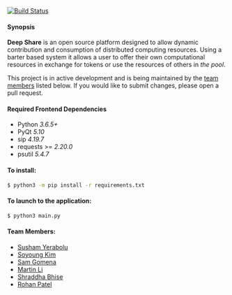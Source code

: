[![Build Status](https://travis-ci.org/shared-systems/api.svg?branch=master)](https://travis-ci.org/shared-systems/api)

#### Synopsis
**Deep Share** is an open source platform designed to allow 
dynamic contribution and consumption of distributed computing resources.
Using a barter based system it allows a user to offer their own computational 
resources in exchange for tokens or use the resources of others in _the pool_.

This project is in active development and is being maintained by the [team members](#team-members) listed below.
If you would like to submit changes, please open a pull request.

#### Required Frontend Dependencies
* Python _3.6.5+_
* PyQt _5.10_
* sip _4.19.7_
* requests >= _2.20.0_
* psutil _5.4.7_

#### To install:

```bash
$ python3 -m pip install -r requirements.txt
```


#### To launch to the application:

```bash
$ python3 main.py
```

#### Team Members:
* [Susham Yerabolu](mailto:yerabolu@pdx.edu)
* [Soyoung Kim](mailto:soyoung@pdx.edu)
* [Sam Gomena](mailto:gomenas@pdx.edu)
* [Martin Li](mailto:xuanzhe@pdx.edu)
* [Shraddha Bhise](mailto:sbhise@pdx.edu)
* [Rohan Patel](mailto:roh4@pdx.edu)
